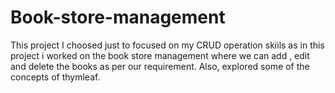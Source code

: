 # Book-store-management


This project I choosed just to focused on my CRUD operation skiils as in this project i worked on the 
book store management where we can add , edit and delete the books as per our requirement.
Also, explored some of the concepts of thymleaf.
